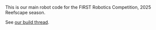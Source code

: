 This is our main robot code for the FIRST Robotics Competition, 2025 Reefscape season.

See [our build thread](https://www.chiefdelphi.com/t/2102-build-thread-2024-25-open-alliance/476375?u=bovlb).

